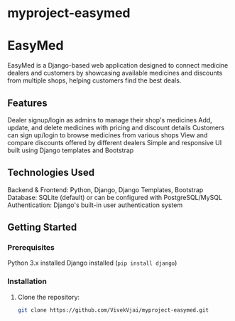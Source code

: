 # myproject-easymed

# EasyMed

EasyMed is a Django-based web application designed to connect medicine dealers and customers by showcasing available medicines and discounts from multiple shops, helping customers find the best deals.

## Features

Dealer signup/login as admins to manage their shop's medicines
Add, update, and delete medicines with pricing and discount details
Customers can sign up/login to browse medicines from various shops
View and compare discounts offered by different dealers
Simple and responsive UI built using Django templates and Bootstrap

## Technologies Used

Backend & Frontend: Python, Django, Django Templates, Bootstrap
Database: SQLite (default) or can be configured with PostgreSQL/MySQL
Authentication: Django's built-in user authentication system

## Getting Started

### Prerequisites

Python 3.x installed
Django installed (`pip install django`)

### Installation

1. Clone the repository:

   ```bash
   git clone https://github.com/VivekVjai/myproject-easymed.git
